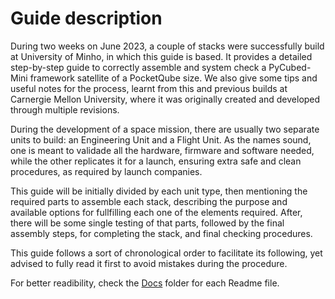 # Guide description

During two weeks on June 2023, a couple of stacks were successfully build at University of Minho, in which this guide is based. It provides a detailed step-by-step guide to correctly assemble and system check a PyCubed-Mini framework satellite of a PocketQube size. We also give some tips and useful notes for the process, learnt from this and previous builds at Carnergie Mellon University, where it was originally created and developed through multiple revisions.

During the development of a space mission, there are usually two separate units to build: an Engineering Unit and a Flight Unit. As the names sound, one is meant to validade all the hardware, firmware and software needed, while the other replicates it for a launch, ensuring extra safe and clean procedures, as required by launch companies.

This guide will be initially divided by each unit type, then mentioning the required parts to assemble each stack, describing the purpose and available options for fullfilling each one of the elements required. After, there will be some single testing of that parts, followed by the final assembly steps, for completing the stack, and final checking procedures.

This guide follows a sort of chronological order to facilitate its following, yet advised to fully read it first to avoid mistakes during the procedure.

For better readibility, check the [Docs](https://github.com/AFS-pt/PROMETHEUS-1/blob/main/docs) folder for each Readme file.